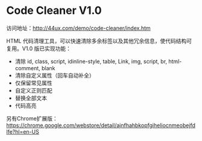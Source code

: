 Code Cleaner V1.0
============

访问地址：http://44ux.com/demo/code-cleaner/index.htm

HTML 代码清理工具，可以快速清除多余标签以及其他冗余信息，使代码结构可复用。V1.0 版已实现功能：

* 清除 id, class, script, idinline-style, table, Link, img, script, br, html-comment, blank
* 清除自定义属性（回车自动补全）
* 仅保留常见属性
* 自定义正则匹配
* 替换全部文本
* 代码高亮

另有Chrome扩展版：https://chrome.google.com/webstore/detail/ajnfhahbkopfgiheliocnmeobejfdlfe?hl=en-US
